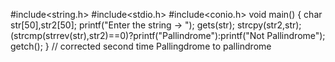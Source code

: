 #include<string.h>
#include<stdio.h>
#include<conio.h>
void main()
{
char str[50],str2[50];
printf("Enter the string -> ");
gets(str);
strcpy(str2,str);
(strcmp(strrev(str),str2)==0)?printf("Pallindrome"):printf("Not Pallindrome");
getch();
}
// corrected second time Pallingdrome to pallindrome
